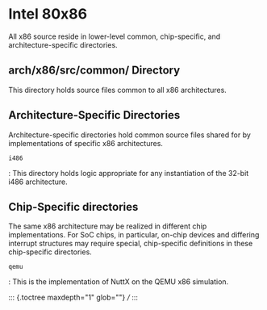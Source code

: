 Intel 80x86
===========

All x86 source reside in lower-level common, chip-specific, and
architecture-specific directories.

arch/x86/src/common/ Directory
------------------------------

This directory holds source files common to all x86 architectures.

Architecture-Specific Directories
---------------------------------

Architecture-specific directories hold common source files shared for by
implementations of specific x86 architectures.

`i486`

:   This directory holds logic appropriate for any instantiation of the
    32-bit i486 architecture.

Chip-Specific directories
-------------------------

The same x86 architecture may be realized in different chip
implementations. For SoC chips, in particular, on-chip devices and
differing interrupt structures may require special, chip-specific
definitions in these chip-specific directories.

`qemu`

:   This is the implementation of NuttX on the QEMU x86 simulation.

::: {.toctree maxdepth="1" glob=""}
*/*
:::
